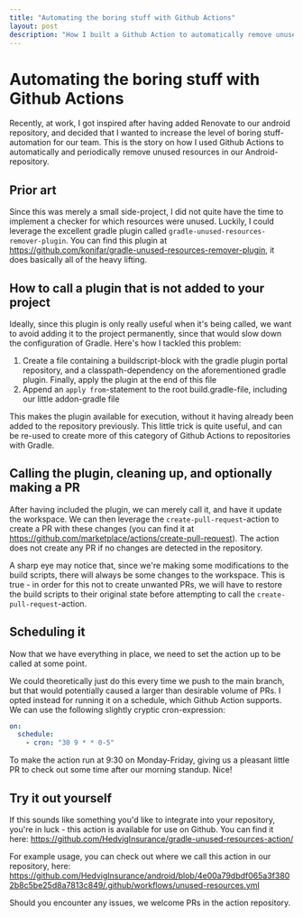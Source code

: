 ```yaml
---
title: "Automating the boring stuff with Github Actions"
layout: post
description: "How I built a Github Action to automatically remove unused resources in Android-repositories"
---
```


# Automating the boring stuff with Github Actions

Recently, at work, I got inspired after having added Renovate to our android repository,
and decided that I wanted to increase the level of boring stuff-automation for our team.
This is the story on how I used Github Actions to automatically and periodically remove
unused resources in our Android-repository.

## Prior art

Since this was merely a small side-project, I did not quite have the time to implement
a checker for which resources were unused. Luckily, I could leverage the excellent
gradle plugin called `gradle-unused-resources-remover-plugin`. You can find this plugin
at https://github.com/konifar/gradle-unused-resources-remover-plugin, it does basically
all of the heavy lifting.

## How to call a plugin that is not added to your project

Ideally, since this plugin is only really useful when it's being called, we want to
avoid adding it to the project permanently, since that would slow down the configuration
of Gradle. Here's how I tackled this problem:

1. Create a file containing a buildscript-block with the gradle plugin portal repository,
   and a classpath-dependency on the aforementioned gradle plugin. Finally, apply the
   plugin at the end of this file
2. Append an `apply from`-statement to the root build.gradle-file, including our little
   addon-gradle file

This makes the plugin available for execution, without it having already been added to
the repository previously. This little trick is quite useful, and can be re-used to
create more of this category of Github Actions to repositories with Gradle.

## Calling the plugin, cleaning up, and optionally making a PR

After having included the plugin, we can merely call it, and have it update the
workspace. We can then leverage the `create-pull-request`-action to create a PR with
these changes (you can find it at https://github.com/marketplace/actions/create-pull-request).
The action does not create any PR if no changes are detected in the repository.

A sharp eye may notice that, since we're making some modifications to the build scripts,
there will always be some changes to the workspace. This is true - in order for this
not to create unwanted PRs, we will have to restore the build scripts to their original
state before attempting to call the `create-pull-request`-action.

## Scheduling it

Now that we have everything in place, we need to set the action up to be called at some point.

We could theoretically just do this every time we push to the main branch, but that would
potentially caused a larger than desirable volume of PRs. I opted instead for running it on
a schedule, which Github Action supports. We can use the following slightly cryptic
cron-expression:

```yaml
on:
  schedule:
    - cron: "30 9 * * 0-5"
```

To make the action run at 9:30 on Monday-Friday, giving us a pleasant little PR to check
out some time after our morning standup. Nice!

## Try it out yourself

If this sounds like something you'd like to integrate into your repository, you're in luck -
this action is available for use on Github. You can find it here: 
https://github.com/HedvigInsurance/gradle-unused-resources-action/

For example usage, you can check out where we call this action in our repository, here:
https://github.com/HedvigInsurance/android/blob/4e00a79dbdf065a3f3802b8c5be25d8a7813c849/.github/workflows/unused-resources.yml

Should you encounter any issues, we welcome PRs in the action repository.
